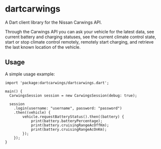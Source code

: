 # dartcarwings

A Dart client library for the Nissan Carwings API.

Through the Carwings API you can ask your vehicle for the latest data, see current battery and charging statuses, see the current climate control state, start or stop climate control remotely, remotely start charging, and retrieve the last known location of the vehicle.

## Usage

A simple usage example:

    import 'package:dartcarwings/dartcarwings.dart';

    main() {
      CarwingsSession session = new CarwingsSession(debug: true);

      session
        .login(username: "username", password: "password")
        .then((vehicle) {
            vehicle.requestBatteryStatus().then((battery) {
                print(battery.batteryPercentage);
                print(battery.cruisingRangeAcOffKm);
                print(battery.cruisingRangeAcOnKm);
            });
        });
    }
